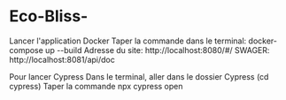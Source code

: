 # Eco-Bliss-

Lancer l'application Docker
Taper la commande dans le terminal: docker-compose up --build
Adresse du site: http://localhost:8080/#/
SWAGER: http://localhost:8081/api/doc

Pour lancer Cypress
Dans le terminal, aller dans le dossier Cypress (cd cypress)
Taper la commande npx cypress open
